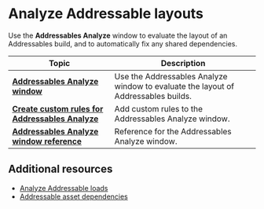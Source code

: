 # Analyze Addressable layouts

Use the **Addressables Analyze** window to evaluate the layout of an Addressables build, and to automatically fix any shared dependencies.

|**Topic**|**Description**|
|---|---|
|**[Addressables Analyze window](analyze-addressables-window.md)**|Use the Addressables Analyze window to evaluate the layout of Addressables builds.|
|**[Create custom rules for Addressables Analyze](analyze-custom-rules.md)**|Add custom rules to the Addressables Analyze window.|
|**[Addressables Analyze window reference](analyze-addressables-window-reference.md)**|Reference for the Addressables Analyze window.|

## Additional resources

* [Analyze Addressable loads](optimize-loads.md)
* [Addressable asset dependencies](AssetDependencies.md)